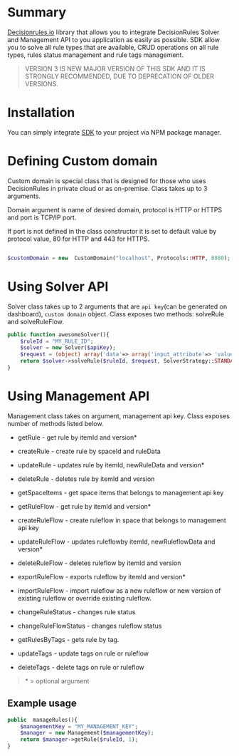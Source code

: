 
# Summary

[Decisionrules.io](https://decisionrules.io/) library that allows you to integrate DecisionRules Solver and Management API to you application as easily as possible. SDK allow you to solve all rule types that are available, CRUD operations on all rule types, rules status management and rule tags management.

> VERSION 3 IS NEW MAJOR VERSION OF THIS SDK AND IT IS STRONGLY RECOMMENDED, DUE TO DEPRECATION OF OLDER VERSIONS.

  
# Installation

You can simply integrate [SDK](https://packagist.org/packages/decisionrules/decisionrules-php#dev-main) to your project via NPM package manager.

# Defining Custom domain

Custom domain is special class that is designed for those who uses DecisionRules in private cloud or as on-premise. Class takes up to 3 arguments.
  
Domain argument is name of desired domain, protocol is HTTP or HTTPS and port is TCP/IP port.

If port is not defined in the class constructor it is set to default value by protocol value, 80 for HTTP and 443 for HTTPS.

```php

$customDomain = new  CustomDomain("localhost", Protocols::HTTP, 8080);

```

# Using Solver API

Solver class takes up to 2 arguments that are `api key`(can be generated on dashboard), `custom domain` object. Class exposes two methods: solveRule and solveRuleFlow.

```php
public function awesomeSolver(){
	$ruleId = "MY_RULE_ID";
	$solver = new Solver($apiKey);
	$request = (object) array('data'=> array('input_attribute'=> 'value'));
	return $solver->solveRule($ruleId, $request, SolverStrategy::STANDARD);
}
```

# Using Management API

Management class takes on argument, management api key. Class exposes number of methods listed below.

  

- getRule - get rule by itemId and version*

- createRule - create rule by spaceId and ruleData

- updateRule - updates rule by itemId, newRuleData and version*

- deleteRule - deletes rule by itemId and version

- getSpaceItems - get space items that belongs to management api key

- getRuleFlow - get rule by itemId and version*

- createRuleFlow - create ruleflow in space that belongs to management api key

- updateRuleFlow - updates ruleflowby itemId, newRuleflowData and version*

- deleteRuleFlow - deletes ruleflow by itemId and version

- exportRuleFlow - exports ruleflow by itemId and version*

- importRuleFlow - import ruleflow as a new ruleflow or new version of existing ruleflow or override existing ruleflow.

- changeRuleStatus - changes rule status

- changeRuleFlowStatus - changes ruleflow status

- getRulesByTags - gets rule by tag.

- updateTags - update tags on rule or ruleflow

- deleteTags - delete tags on rule or ruleflow

  

>  \* = optional argument

  

## Example usage

```php
public  manageRules(){
	$managementKey = "MY_MANAGEMENT_KEY";
	$manager = new Management($managementKey);
	return $manager->getRule($ruleId, 1);
}
```